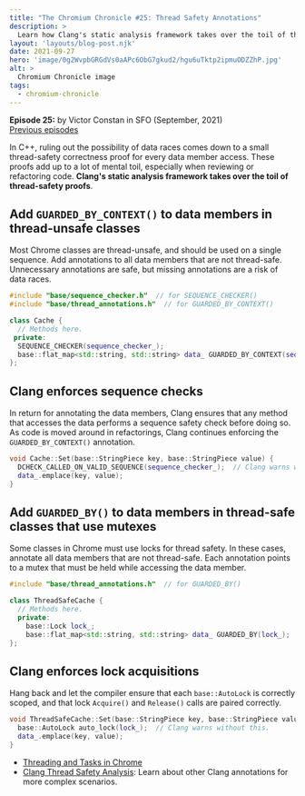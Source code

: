 ```yaml
---
title: "The Chromium Chronicle #25: Thread Safety Annotations"
description: >
  Learn how Clang's static analysis framework takes over the toil of thread-safety proofs.
layout: 'layouts/blog-post.njk'
date: 2021-09-27
hero: 'image/0g2WvpbGRGdVs0aAPc6ObG7gkud2/hgu6uTktp2ipmuODZZhP.jpg'
alt: >
  Chromium Chronicle image
tags:
  - chromium-chronicle
---
```


**Episode 25:** by Victor Constan in SFO (September, 2021)<br>
[Previous episodes](/tags/chromium-chronicle/)

In C++, ruling out the possibility of data races comes down to a small thread-safety correctness proof for every data member access.
These proofs add up to a lot of mental toil, especially when reviewing or refactoring code.
**Clang's static analysis framework takes over the toil of thread-safety proofs**.

## Add `GUARDED_BY_CONTEXT()` to data members in thread-unsafe classes

Most Chrome classes are thread-unsafe, and should be used on a single sequence.
Add annotations to all data members that are not thread-safe.
Unnecessary annotations are safe, but missing annotations are a risk of data races.

```cpp
#include "base/sequence_checker.h"  // for SEQUENCE_CHECKER()
#include "base/thread_annotations.h"  // for GUARDED_BY_CONTEXT()

class Cache {
  // Methods here.
 private:
  SEQUENCE_CHECKER(sequence_checker_);
  base::flat_map<std::string, std::string> data_ GUARDED_BY_CONTEXT(sequence_checker_);
};
```

## Clang enforces sequence checks

In return for annotating the data members,
Clang ensures that any method that accesses the data performs a sequence safety check before doing so.
As code is moved around in refactorings,
Clang continues enforcing the `GUARDED_BY_CONTEXT()` annotation.

```cpp
void Cache::Set(base::StringPiece key, base::StringPiece value) {
  DCHECK_CALLED_ON_VALID_SEQUENCE(sequence_checker_);  // Clang warns without this.
  data_.emplace(key, value);
}
```

## Add `GUARDED_BY()` to data members in thread-safe classes that use mutexes

Some classes in Chrome must use locks for thread safety.
In these cases, annotate all data members that are not thread-safe.
Each annotation points to a mutex that must be held while accessing the data member.

```cpp
#include "base/thread_annotations.h"  // for GUARDED_BY()

class ThreadSafeCache {
  // Methods here.
  private:
    base::Lock lock_;
    base::flat_map<std::string, std::string> data_ GUARDED_BY(lock_);
};
```

## Clang enforces lock acquisitions

Hang back and let the compiler ensure that each `base::AutoLock` is correctly scoped,
and that lock `Acquire()` and `Release()` calls are paired correctly.

```cpp
void ThreadSafeCache::Set(base::StringPiece key, base::StringPiece value) {
  base::AutoLock auto_lock(lock_);  // Clang warns without this.
  data_.emplace(key, value);
}
```

- [Threading and Tasks in Chrome](https://chromium.googlesource.com/chromium/src.git/+/refs/heads/main/docs/threading_and_tasks.md)
- [Clang Thread Safety Analysis](https://clang.llvm.org/docs/ThreadSafetyAnalysis.html): Learn about other Clang annotations for more complex scenarios.
